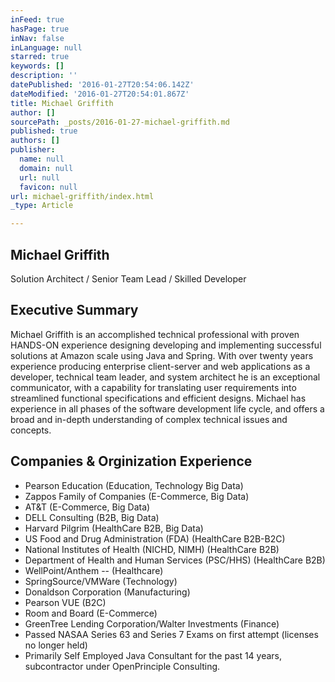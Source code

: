 ```yaml
---
inFeed: true
hasPage: true
inNav: false
inLanguage: null
starred: true
keywords: []
description: ''
datePublished: '2016-01-27T20:54:06.142Z'
dateModified: '2016-01-27T20:54:01.867Z'
title: Michael Griffith
author: []
sourcePath: _posts/2016-01-27-michael-griffith.md
published: true
authors: []
publisher:
  name: null
  domain: null
  url: null
  favicon: null
url: michael-griffith/index.html
_type: Article

---
```

## Michael Griffith

Solution Architect / Senior Team Lead / Skilled Developer 

## Executive Summary

Michael Griffith is an accomplished technical professional with proven HANDS-ON experience designing developing and implementing successful solutions at Amazon scale using Java and Spring. With over twenty years experience producing enterprise client-server and web applications as a developer, technical team leader, and system architect he is an exceptional communicator, with a capability for translating user requirements into streamlined functional specifications and efficient designs. Michael has experience in all phases of the software development life cycle, and offers a broad and in-depth understanding of complex technical issues and concepts.

## Companies & Orginization Experience

* Pearson Education (Education, Technology Big Data) 
* Zappos Family of Companies (E-Commerce, Big Data) 
* AT&T (E-Commerce, Big Data) 
* DELL Consulting (B2B, Big Data) 
* Harvard Pilgrim (HealthCare B2B, Big Data) 
* US Food and Drug Administration (FDA) (HealthCare B2B-B2C)
* National Institutes of Health (NICHD, NIMH) (HealthCare B2B)
* Department of Health and Human Services (PSC/HHS) (HealthCare B2B) 
* WellPoint/Anthem -- (Healthcare) 
* SpringSource/VMWare (Technology) 
* Donaldson Corporation (Manufacturing) 
* Pearson VUE (B2C) 
* Room and Board (E-Commerce) 
* GreenTree Lending Corporation/Walter Investments (Finance)
* Passed NASAA Series 63 and Series 7 Exams on first attempt (licenses no longer held) 
* Primarily Self Employed Java Consultant for the past 14 years, subcontractor under OpenPrinciple Consulting.